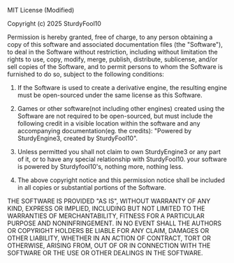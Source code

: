 MIT License (Modified)

Copyright (c) 2025 SturdyFool10

Permission is hereby granted, free of charge, to any person obtaining a copy
of this software and associated documentation files (the "Software"), to deal
in the Software without restriction, including without limitation the rights
to use, copy, modify, merge, publish, distribute, sublicense, and/or sell
copies of the Software, and to permit persons to whom the Software is
furnished to do so, subject to the following conditions:

1. If the Software is used to create a derivative engine, the resulting engine
   must be open-sourced under the same license as this Software.

2. Games or other software(not including other engines) created using the Software are not required to be open-sourced, but must include the following credit in a visible location
   within the software and any accompanying documentation(eg. the credits): "Powered by SturdyEngine3, created by SturdyFool10".

3. Unless permitted you shall not claim to own SturdyEngine3 or any part of it, or to have any special relationship with SturdyFool10. your software is powered by Sturdyfool10's, nothing more, nothing less.

4. The above copyright notice and this permission notice shall be included in
   all copies or substantial portions of the Software.

THE SOFTWARE IS PROVIDED "AS IS", WITHOUT WARRANTY OF ANY KIND, EXPRESS OR
IMPLIED, INCLUDING BUT NOT LIMITED TO THE WARRANTIES OF MERCHANTABILITY,
FITNESS FOR A PARTICULAR PURPOSE AND NONINFRINGEMENT. IN NO EVENT SHALL THE
AUTHORS OR COPYRIGHT HOLDERS BE LIABLE FOR ANY CLAIM, DAMAGES OR OTHER
LIABILITY, WHETHER IN AN ACTION OF CONTRACT, TORT OR OTHERWISE, ARISING FROM,
OUT OF OR IN CONNECTION WITH THE SOFTWARE OR THE USE OR OTHER DEALINGS IN
THE SOFTWARE.
